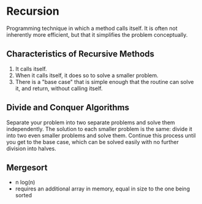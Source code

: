 # Recursion

Programming technique in which a method calls itself. It is often not inherently more efficient, but that it simplifies the problem conceptually.

## Characteristics of Recursive Methods

1. It calls itself.
2. When it calls itself, it does so to solve a smaller problem.
3. There is a "base case" that is simple enough that the routine can solve it, and return, without calling itself.

## Divide and Conquer Algorithms

Separate your problem into two separate problems and solve them independently. The solution to each smaller problem is the same: divide it into two even smaller problems and solve them. Continue this process until you get to the base case, which can be solved easily with no further division into halves.

## Mergesort

- n log(n)
- requires an additional array in memory, equal in size to the one being sorted
